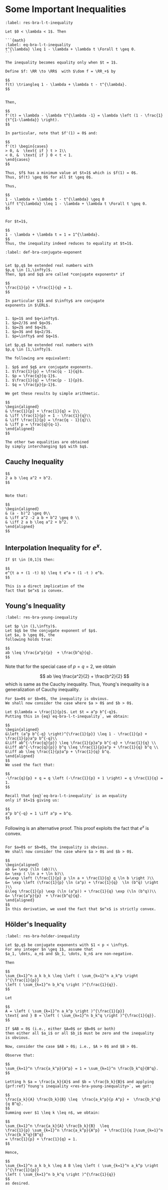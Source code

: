 # Some Important Inequalities

````{prf:theorem}
:label: res-bra-l-t-inequality

Let $0 < \lambda < 1$. Then

```{math}
:label: eq-bra-l-t-inequality
t^{\lambda} \leq 1 - \lambda + \lambda t \Forall t \geq 0.
```

The inequality becomes equality only when $t = 1$.
````

```{prf:proof}
Define $f: \RR \to \RR$  with $\dom f = \RR_+$ by

$$
f(t) \triangleq 1 - \lambda + \lambda t - t^{\lambda}.
$$


Then,

$$
f'(t) = \lambda - \lambda t^{\lambda -1} = \lambda \left (1 - \frac{1}{t^{1-\lambda}} \right).
$$

In particular, note that $f'(1) = 0$ and:

$$
f'(t) \begin{cases}
> 0, &  \text{ if } t > 1\\
< 0, &  \text{ if } 0 < t < 1.
\end{cases}
$$

Thus, $f$ has a minimum value at $t=1$ which is $f(1) = 0$.
Thus, $f(t) \geq 0$ for all $t \geq 0$.

Thus,

$$
1 - \lambda + \lambda t - t^{\lambda} \geq 0
\iff t^{\lambda} \leq 1 - \lambda + \lambda t \Forall t \geq 0. 
$$


For $t=1$,

$$
1 - \lambda + \lambda t = 1 = 1^{\lambda}.
$$
Thus, the inequality indeed reduces to equality at $t=1$.
```

```{prf:definition} Conjugate exponent
:label: def-bra-conjugate-exponent


Let $p,q$ be extended real numbers with 
$p,q \in [1,\infty]$. 
Then, $p$ and $q$ are called *conjugate exponents* if

$$
\frac{1}{p} + \frac{1}{q} = 1.
$$

In particular $1$ and $\infty$ are conjugate
exponents in $\ERL$.
```

```{prf:example} Conjugate exponents

1. $p=1$ and $q=\infty$.
1. $p=2/3$ and $q=3$.
1. $p=2$ and $q=2$.
1. $p=3$ and $q=2/3$.
1. $p=\infty$ and $q=1$.
```

```{prf:theorem} Characterization of conjugate exponents
Let $p,q$ be extended real numbers with 
$p,q \in [1,\infty]$. 

The following are equivalent:

1. $p$ and $q$ are conjugate exponents.
1. $\frac{1}{p} = \frac{q - 1}{q}$.
1. $p = \frac{q}{q-1}$.
1. $\frac{1}{q} = \frac{p - 1}{p}$.
1. $q = \frac{p}{p-1}$.
```
```{prf:proof}
We get these results by simple arithmetic.

$$
\begin{aligned}
& \frac{1}{p} + \frac{1}{q} = 1\\
& \iff \frac{1}{p} = 1 - \frac{1}{q}\\
& \iff \frac{1}{p} = \frac{q - 1}{q}\\
& \iff p = \frac{q}{q-1}.
\end{aligned}
$$

The other two equalities are obtained
by simply interchanging $p$ with $q$.
```

## Cauchy Inequality

```{prf:theorem} Cauchy inequality
$$
2 a b \leq a^2 + b^2.
$$
```

```{prf:proof}

Note that:

$$
\begin{aligned}
& (a - b)^2 \geq 0\\
& \iff a^2 -2 a b + b^2 \geq 0 \\
& \iff 2 a b \leq a^2 + b^2.
\end{aligned}
$$
```

## Interpolation Inequality for $e^x$.

```{prf:theorem}
If $t \in [0,1]$ then:

$$
e^{t a + (1 -t) b} \leq t e^a + (1 -t ) e^b.
$$
```

```{prf:proof}
This is a direct implication of the 
fact that $e^x$ is convex. 
```

## Young's Inequality

```{prf:theorem} Young's inequality
:label: res-bra-young-inequality

Let $p \in (1,\infty)$.
Let $q$ be the conjugate exponent of $p$.
Let $a, b \geq 0$, the
following holds true:

$$
ab \leq \frac{a^p}{p}  + \frac{b^q}{q}.
$$
```

Note that for the special case of $p=q=2$, we
obtain

$$
ab \leq \frac{a^2}{2} + \frac{b^2}{2}
$$
which is same as the Cauchy inequality.
Thus, Young's inequality is a generalization
of Cauchy inequality.

```{prf:proof}
For $a=0$ or $b=0$, the inequality is obvious.
We shall now consider the case where $a > 0$ and $b > 0$.

Let $\lambda = \frac{1}{p}$. Let $t = a^p b^{-q}$.
Putting this in {eq}`eq-bra-l-t-inequality`, we obtain:

$$
\begin{aligned}
&\left (a^p b^{-q} \right)^{\frac{1}{p}} \leq 1 - \frac{1}{p} + \frac{1}{p}a^p b^{-q}\\
&\iff ab^{-\frac{q}{p}} \leq \frac{1}{p}a^p b^{-q} + \frac{1}{q} \\
&\iff ab^{-\frac{q}{p}} b^q \leq \frac{1}{p}a^p + \frac{1}{q} b^q \\
&\iff ab \leq \frac{1}{p}a^p + \frac{1}{q} b^q.
\end{aligned}
$$
We used the fact that:

$$
-\frac{q}{p} + q = q \left (-\frac{1}{p} + 1 \right) = q \frac{1}{q} = 1. 
$$

Recall that {eq}`eq-bra-l-t-inequality` is an equality 
only if $t=1$ giving us:

$$
a^p b^{-q} = 1 \iff a^p = b^q.
$$
```
Following is an alternative proof.
This proof exploits the fact that $e^x$ is convex.
```{prf:proof}

For $a=0$ or $b=0$, the inequality is obvious.
We shall now consider the case where $a > 0$ and $b > 0$.

$$
\begin{aligned}
ab &= \exp (\ln (ab))\\
&= \exp ( \ln a + \ln b)\\
&=\exp \left (\frac{1}{p} p \ln a + \frac{1}{q} q \ln b \right )\\
&= \exp \left (\frac{1}{p} \ln (a^p) + \frac{1}{q}  \ln (b^q) \right )\\
&\leq \frac{1}{p} \exp (\ln (a^p)) + \frac{1}{q} \exp (\ln (b^q))\\
&= \frac{a^p}{p}  + \frac{b^q}{q}. 
\end{aligned}
$$
In this derivation, we used the fact that $e^x$ is strictly convex.
```

## Hölder's Inequality

```{prf:theorem} Hölder's inequality
:label: res-bra-holder-inequality

Let $p,q$ be conjugate exponents with $1 < p < \infty$. 
For any integer $n \geq 1$, assume that 
$a_1, \dots, a_n$ and $b_1, \dots, b_n$ are non-negative.

Then

$$
\sum_{k=1}^n a_k b_k \leq \left ( \sum_{k=1}^n a_k^p \right )^{\frac{1}{p}}
\left ( \sum_{k=1}^n b_k^q \right )^{\frac{1}{q}}.
$$
```

```{prf:proof}
Let 

$$
A = \left ( \sum_{k=1}^n a_k^p \right )^{\frac{1}{p}} 
\text{ and } B = \left ( \sum_{k=1}^n b_k^q \right )^{\frac{1}{q}}.
$$

If $AB = 0$ (i.e., either $A=0$ or $B=0$ or both)
then either all $a_i$ or all $b_i$ must be zero and the inequality 
is obvious. 

Now, consider the case $AB > 0$; i.e., $A > 0$ and $B > 0$.

Observe that:

$$
\sum_{k=1}^n \frac{a_k^p}{A^p} = 1 = \sum_{k=1}^n \frac{b_k^q}{B^q}.
$$

Letting h $a = \frac{a_k}{A}$ and $b = \frac{b_k}{B}$ and applying
{prf:ref}`Young's inequality <res-bra-young-inequality>`, we get:

$$
\frac{a_k}{A} \frac{b_k}{B} \leq  \frac{a_k^p}{p A^p} +  \frac{b_k^q}{q B^q}.
$$
Summing over $1 \leq k \leq n$, we obtain:

$$
\sum_{k=1}^n \frac{a_k}{A} \frac{b_k}{B}  \leq
\frac{1}{p} \sum_{k=1}^n \frac{a_k^p}{A^p}  + \frac{1}{q }\sum_{k=1}^n \frac{b_k^q}{B^q} 
= \frac{1}{p} + \frac{1}{q} = 1.
$$

Hence,

$$
\sum_{k=1}^n a_k b_k \leq A B \leq \left ( \sum_{k=1}^n a_k^p \right )^{\frac{1}{p}}
\left ( \sum_{k=1}^n b_k^q \right )^{\frac{1}{q}}
$$
as desired.
```